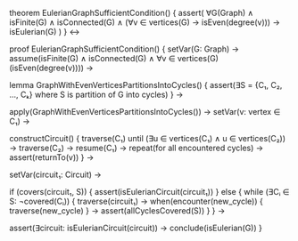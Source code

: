 theorem EulerianGraphSufficientCondition() {
  assert(
    ∀G(Graph) ∧ isFinite(G) ∧ isConnected(G) ∧
    (∀v ∈ vertices(G) → isEven(degree(v))) →
    isEulerian(G)
  )
} ↔

proof EulerianGraphSufficientCondition() {
  setVar(G: Graph) →
  assume(isFinite(G) ∧ isConnected(G) ∧ 
         ∀v ∈ vertices(G)(isEven(degree(v)))) →
  
  lemma GraphWithEvenVerticesPartitionsIntoCycles() {
    assert(∃S = {C₁, C₂, ..., Cₖ} where S is partition of G into cycles)
  } →
  
  apply(GraphWithEvenVerticesPartitionsIntoCycles()) →
  setVar(v: vertex ∈ C₁) →
  
  constructCircuit() {
    traverse(C₁) until (∃u ∈ vertices(C₁) ∧ u ∈ vertices(C₂)) →
    traverse(C₂) →
    resume(C₁) →
    repeat(for all encountered cycles) →
    assert(returnTo(v))
  } →
  
  setVar(circuit₁: Circuit) →
  
  if (covers(circuit₁, S)) {
    assert(isEulerianCircuit(circuit₁))
  } else {
    while (∃Cᵢ ∈ S: ¬covered(Cᵢ)) {
      traverse(circuit₁) →
      when(encounter(new_cycle)) {
        traverse(new_cycle)
      } →
      assert(allCyclesCovered(S))
    }
  } →
  
  assert(∃circuit: isEulerianCircuit(circuit)) →
  conclude(isEulerian(G))
}